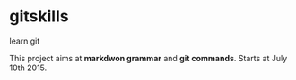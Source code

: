 # gitskills
learn git

This project aims at **markdwon grammar** and **git commands**. 
Starts at July 10th 2015.